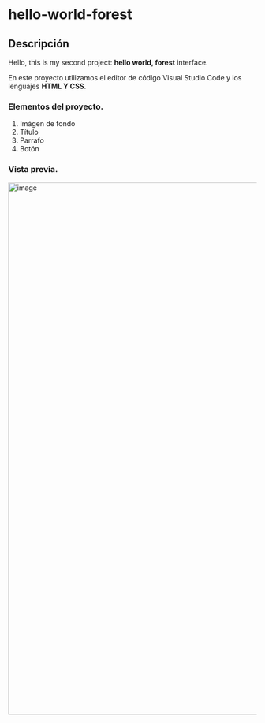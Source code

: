 # hello-world-forest
## Descripción
Hello, this is my second project: **hello world, forest** interface.

En este proyecto utilizamos el editor de código Visual Studio Code y los lenguajes **HTML Y CSS**.

### Elementos del proyecto.
<ol>
  <li>Imágen de fondo</li>
  <li>Título</li>
  <li>Parrafo</li>
  <li>Botón</li>
</ol>

### Vista previa.
<img width="1080" alt="image" src="https://github.com/abiperez03/hello-world-forest/assets/135566458/5d9cd443-33e8-4b1d-9f34-fc6963a90c97">
